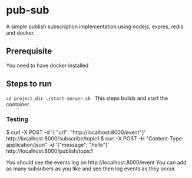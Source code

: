 # pub-sub
A simple publish subscription implementation using nodejs, expres, redis and docker.

## Prerequisite

You need to have docker installed

## Steps to run
``cd project_dir
  ./start-server.sh
 ``
 This steps builds and start the container.
 
### Testing
$ curl -X POST -d '{ "url": "http://localhost:8000/event"}' http://localhost:8000/subscribe/topic1
$ curl -X POST -H "Content-Type: application/json" -d '{"message": "hello"}' http://localhost:8000/publish/topic1


You should see the events log on http://localhost:8000/event
You can add as many subsribers as you like and see then log events as they occur.
                
